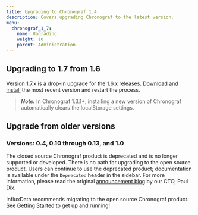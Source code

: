 ```yaml
---
title: Upgrading to Chronograf 1.4
description: Covers upgrading Chronograf to the latest version.
menu:
  chronograf_1_7:
    name: Upgrading
    weight: 10
    parent: Administration
---
```


## Upgrading to 1.7 from 1.6

Version 1.7.x is a drop-in upgrade for the 1.6.x releases.
[Download and install](https://portal.influxdata.com/downloads) the most recent version and restart the process.

> ***Note:*** In Chronograf 1.3.1+, installing a new version of Chronograf automatically clears the localStorage settings.

## Upgrade from older versions
### Versions: 0.4, 0.10 through 0.13, and 1.0

The closed source Chronograf product is deprecated and is no longer supported or developed.
There is no path for upgrading to the open source product.
Users can continue to use the deprecated product; documentation is available under the `Deprecated` header in the sidebar.
For more information, please read the original [announcement blog](https://www.influxdata.com/announcing-the-new-chronograf-a-ui-for-the-tick-stack-and-a-complete-open-source-monitoring-solution/) by our CTO, Paul Dix.

InfluxData recommends migrating to the open source Chronograf product.
See [Getting Started](/chronograf/latest/introduction/getting-started/) to get up and running!
